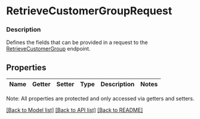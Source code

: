 # RetrieveCustomerGroupRequest

### Description

Defines the fields that can be provided in a request to the [RetrieveCustomerGroup](#endpoint-retrievecustomergroup) endpoint.

## Properties
Name | Getter | Setter | Type | Description | Notes
------------ | ------------- | ------------- | ------------- | ------------- | -------------

Note: All properties are protected and only accessed via getters and setters.

[[Back to Model list]](../../README.md#documentation-for-models) [[Back to API list]](../../README.md#documentation-for-api-endpoints) [[Back to README]](../../README.md)

